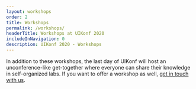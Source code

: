 ```yaml
---
layout: workshops
order: 2
title: Workshops
permalink: /workshops/
headerTitle: Workshops at UIKonf 2020
includeInNavigation: 0
description: UIKonf 2020 - Workshops
---
```


In addition to these workshops, the last day of UIKonf will host an unconference-like get-together where everyone can share their knowledge in self-organized labs. If you want to offer a workshop as well, <a href="mailto:questions@uikonf.com" target="_blank">get in touch with us</a>.
